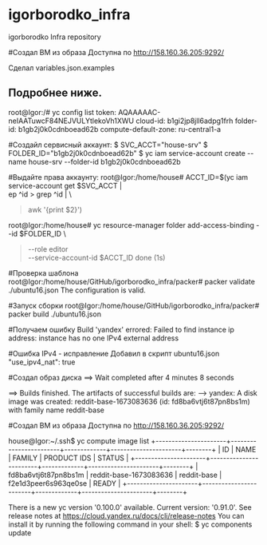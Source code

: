 # igorborodko_infra
igorborodko Infra repository



#Создал ВМ из образа
Доступна по http://158.160.36.205:9292/

Сделал  variables.json.examples 

Подробнее ниже.
---------------------------------------------------------------
root@Igor:/# yc config list
token: AQAAAAAC-neIAATuwcF84NEJVULYtlekoVh1XWU
cloud-id: b1gi2jp8jll6adpg1frh
folder-id: b1gb2j0k0cdnboead62b
compute-default-zone: ru-central1-a

#Создайл сервисный аккаунт:
$ SVC_ACCT="house-srv"
$ FOLDER_ID="b1gb2j0k0cdnboead62b"
$ yc iam service-account create --name house-srv --folder-id b1gb2j0k0cdnboead62b


#Выдайте права аккаунту:
root@Igor:/home/house# ACCT_ID=$(yc iam service-account get $SVC_ACCT | \
ep ^id > grep ^id | \
> awk '{print $2}')

root@Igor:/home/house# yc resource-manager folder add-access-binding --id $FOLDER_ID \
> --role editor \
> --service-account-id $ACCT_ID
done (1s)

#Проверка шаблона
root@Igor:/home/house/GitHub/igorborodko_infra/packer# packer validate ./ubuntu16.json
The configuration is valid.

#Запуск сборки
root@Igor:/home/house/GitHub/igorborodko_infra/packer#  packer build ./ubuntu16.json

#Получаем ошибку 
Build 'yandex' errored: Failed to find instance ip address:
instance has no one IPv4 external address

#Ошибка IPv4 - исправление
Добавил в скрипт ubuntu16.json  "use_ipv4_nat": true

#Создал образ диска
==> Wait completed after 4 minutes 8 seconds

==> Builds finished. The artifacts of successful builds are:
--> yandex: A disk image was created: reddit-base-1673083636 (id: fd8ba6vtj6t87pn8bs1m) with family name reddit-base

#Создал ВМ из образа
Доступна по http://158.160.36.205:9292/

house@Igor:~/.ssh$ yc compute image list
+----------------------+------------------------+-------------+----------------------+--------+
|          ID          |          NAME          |   FAMILY    |     PRODUCT IDS      | STATUS |
+----------------------+------------------------+-------------+----------------------+--------+
| fd8ba6vtj6t87pn8bs1m | reddit-base-1673083636 | reddit-base | f2e1d3peer6s963qe0se | READY  |
+----------------------+------------------------+-------------+----------------------+--------+

There is a new yc version '0.100.0' available. Current version: '0.91.0'.
See release notes at https://cloud.yandex.ru/docs/cli/release-notes
You can install it by running the following command in your shell:
        $ yc components update
